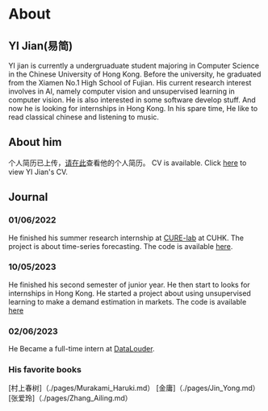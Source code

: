 # About

## YI Jian(易简)

YI jian is currently a undergruaduate student majoring in Computer Science in the Chinese University of Hong Kong. Before the university, he graduated from the Xiamen No.1 High School of Fujian.
His current research interest involves in AI, namely computer vision and unsupervised learning in computer vision. He is also interested in some software develop stuff. And now he is looking for internships in Hong Kong.
In his spare time, He like to read classical chinese and listening to music.

## About him

个人简历已上传，[请在此](cv.pdf)查看他的个人简历。
CV is available. Click [here](cv.pdf) to view YI Jian's CV.

## Journal

### 01/06/2022

He finished his summer research internship at [CURE-lab](https://cure-lab.github.io/) at CUHK. The project is about time-series forecasting. The code is available [here](https://github.com/VEWOXIC/REPO_skeleton).

### 10/05/2023

He finished his second semester of junior year. He then start to looks for internships in Hong Kong. He started a project about using unsupervised learning to make a demand estimation in markets. The code is available [here](https://github.com/LIQiushui2427/DeepCI)

### 02/06/2023

He Became a full-time intern at [DataLouder](https://datalouder.com).

### His favorite books
[村上春树]（./pages/Murakami_Haruki.md）
[金庸]（./pages/Jin_Yong.md）
[张爱玲]（./pages/Zhang_Ailing.md）